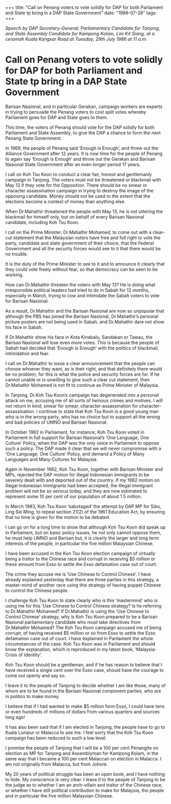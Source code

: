 +++ 
title: "Call on Penang voters to vote solidly for DAP for both Parliament and State tp bring in a DAP State Government"
date: "1986-07-28"
tags:
+++

_Speech by DAP Secretary-General, Parliamentary Candidate for Tanjong, and State Assembly Candidate for Kampong Kolam, Lim Kit Siang, at a ceramah Kuala Kangsar Road at Tuesday, 29th July 1986 at 11 a.m._

# Call on Penang voters to vote solidly for DAP for both Parliament and State tp bring in a DAP State Government

Barisan Nasional, and in particular Gerakan, campaign workers are experts in trying to persuade the Penang voters to cost spilt votes whereby Parliament goes for DAP and State goes to them.</u>

This time, the voters of Penang should vote for the DAP solidly for both Parliament and State Assembly, to give the DAP a chance to form the next Penang State Government.

In 1969, the people of Penang said ‘Enough is Enough’, and threw out the Alliance Government after 12 years. It is now time for the people of Penang to again say ‘Enough is Enough’ and throw out the Gerakan and Barisan Nasional State Government after an even longer period 17 years.

I call on Koh Tsu Koon to conduct a clear fair, honest and gentlemanly campaign in Tanjong. The voters must not be threatened or blackmail with May 13 if they vote for the Opposition. There should be no smear or character assassination campaign in trying to destroy the image of the opposing candidate. Money should not be used to the extent that the elections become a contest of money than anything else.

 When Dr.Mahathir threatened the people with May 13, he is not uttering the blackmail for himself only, but on behalf of every Barisan Nasional candidate, including Koh Tsu Koon.

I call on the Prime Minister, Dr.Mahathir Mohamed, to come out with a clear-cut statement that the Malaysian voters have free and full right to vote the party, candidate and state government of their choice, that the Federal Government and all the security forces would see to it that there would be no trouble.

It is the duty of the Prime Minister to see to it and to announce it clearly that they could vote freely without fear, so that democracy can be seen to be working.

How can Dr.Mahathir threaten the voters with May 13? He is doing what irresponsible political leaders had tried to do in Sabah for 12 months, especially in March, trying to cow and intimidate the Sabah voters to vote for Barisan Nasional.

As a result, Dr.Mahathir and the Barisan Nasional are now so unpopular that although the PBS has joined the Barisan Nasional, Dr.Mahathir’s personal picture posters are not being used in Sabah, and Dr.Mahathir dare not show his face in Sabah.

If Dr.Mahathir show his face in Kota Kinabalu, Sandakan or Tawau, the Barisan Nasional will lose even more votes. This is because the people of Sabah had decided that ‘Enough is Enough’ with the politics of blackmail, intimidation and fear.

I call on Dr.Mahathir to issue a clear announcement that the people can choose whoever they want, as is their right, and that definitely there would be no problem, for this is what the police and security forces are for. If he cannot unable or is unwilling to give such a clear cut statement, then Dr.Mahathir Mohamed is not fit to continue as Prime Minister of Malaysia.

In Tanjong, Dr.Koh Tsu Koon’s campaign has degenerated into a personal attack on me, accusing me of all sorts of heinous crimes and motives. I will not return in kind, smear for smear, character-assassination for character-assassination. I continue to state that Koh Tsu Koon is a good young man who is in the wrong party, who has no choice but to support all the wrong and bad policies of UMNO and Barisan Nasional.

In October 1982 in Parliament, for instance, Koh Tsu Koon voted in Parliament in full support for Barisan Nasional’s  ‘One Language, One Culture’ Policy, when the DAP was the only voice in Parliament to oppose such a policy. The DAP made it clear that we will never compromise with a ‘One Language, One Culture’ Policy, and demand a Policy of Many Languages and Many Cultures for Malaysia.

Again in November 1982, Koh Tsu Koon, together with Barisan Minister and MPs, rejected the DAP motion for illegal Indonesian immigrants to be severely dealt with and deported out of the country. If my 1982 motion on illegal Indonesian immigrants had been accepted, the illegal immigrant problem will not be so serious today, and they are now estimated to represent some 10 per cent of our population of about 1.5 million.

In March 1983, Koh Tsu Koon ‘sabotaged’ the attempt by DAP MP for Sibu, Ling Sie Ming, to repeal section 21(2) of the 1961 Education Act, by ensuring that no time is given for the motion to be debated.

I can go on for a long time to show that although Koh Tsu Koon did speak up in Parliament, but on basic policy issues, he not only cannot oppose them, he must help UMNO and Barisan but, it is clearly the larger and long term interests of the people, in particular the five million Malaysian Chinese.

I have been accused in the Kon Tsu Koon election campaign of virtually being a traitor to the Chinese race and corrupt in receiving $5 million or these amount from Esso to settle the Esso defamation case out of court.

The crime they accuse me is ‘Use Chinese to Control Chinese’. I have already explained yesterday that there are three parties in this strategy, a master-mind of another race using this strategy of having puppet Chinese to control the Chinese people.

I challenge Koh Tsu Koon to state clearly who is this ‘mastermind’ who is using me for this ‘Use Chinese to Control Chinese strategy? Is he referring to Dr.Mahathir Mohamed? If Dr.Mahathir is using the ‘Use Chinese to Control Chinese’ strategy, why is Koh Tsu Koon prepared to be a Barisan Nasional parliamentary candidate who must take directives from Dr.Mahathir Mohamed?
The Koh Tsu Koon campaign accused me of being corrupt, of having received $5 million or so from Esso to settle the Esso defamation case out of court. I have explained in Parliament the whole circumstances of the case. Koh Tsu Koon was in Parliament and should know the explanation, which is reproduced in my latest book, ‘Malaysia-Crisis of Identity’.

Koh Tsu Koon should be a gentleman, and if he has reason to believe that I have received a single cent over the Esso case, should have the courage to come out openly and say so.

I leave it to the people of Tanjong to decide whether I am like those, many of whom are to be found in the Barisan Nasional component parties, who are in politics to make money.

I believe that if I had wanted to make $5 million form Esso, I could have tens or even hundreds of millions of dollars from various quarters and sources long ago!

It has also been said that if I am elected in Tanjong, the people have to go to Kuala Lumpur or Malacca to see me. I feel sorry that the Koh Tsu Koon campaign has been reduced to such a low level.

I promise the people of Tanjong that I will be a 100 per cent Penangite on election as MP for Tanjong and Assemblyman for Kampong Kolam, in the same way that I became a 100 per cent Malaccan on election in Malacca. I am not originally from Malacca, but from Johore.

My 20 years of political struggle has been an open book, and I have nothing to hide. My conscience is very clear. I leave it to the people of Tanjong to be the judge as to whether I am an arch-villain and traitor of  the Chinese race, or whether I have still political contribution to make for Malaysia, the people and in particular the five million Malaysian Chinese.
 
